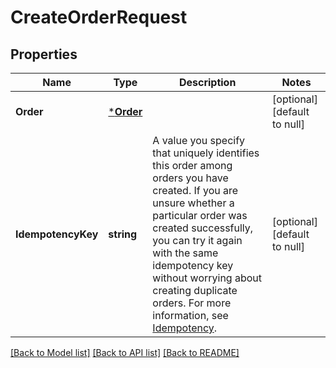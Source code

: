 # CreateOrderRequest

## Properties

 Name               | Type                   | Description                                                                                                                                                                                                                                                                                                                                                                  | Notes                        
--------------------|------------------------|------------------------------------------------------------------------------------------------------------------------------------------------------------------------------------------------------------------------------------------------------------------------------------------------------------------------------------------------------------------------------|------------------------------
 **Order**          | [***Order**](Order.md) |                                                                                                                                                                                                                                                                                                                                                                              | [optional] [default to null] 
 **IdempotencyKey** | **string**             | A value you specify that uniquely identifies this order among orders you have created.  If you are unsure whether a particular order was created successfully, you can try it again with the same idempotency key without worrying about creating duplicate orders.  For more information, see [Idempotency](https://developer.squareup.com/docs/basics/api101/idempotency). | [optional] [default to null] 

[[Back to Model list]](../README.md#documentation-for-models) [[Back to API list]](../README.md#documentation-for-api-endpoints) [[Back to README]](../README.md)

